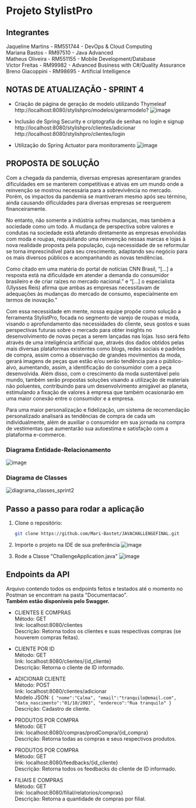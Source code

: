 # Projeto StylistPro

## Integrantes
Jaqueline Martins - RM551744 - DevOps & Cloud Computing <br>
Mariana Bastos    - RM97510  - Java Advanced <br>
Matheus Oliveira  - RM551155 - Mobile Development/Database <br>
Victor Freitas    - RM99982  - Advanced Business with C#/Quality Assurance<br>
Breno Giacoppini  - RM98695  - Artificial Intelligence <br>

## NOTAS DE ATUALIZAÇÃO - SPRINT 4
- Criação de página de geração de modelo utilizando Thymeleaf
   http://localhost:8080/stylishpro/modelos/gerarmodelo?
![image](https://github.com/user-attachments/assets/d18353b0-1a0e-486a-98db-52872f377538)

- Inclusão de Spring Security e criptografia de senhas no login e signup
   http://localhost:8080/stylishpro/clientes/adicionar
   http://localhost:8080/stylishpro/clientes/login
  
- Utilização do Spring Actuator para monitoramento
![image](https://github.com/user-attachments/assets/761b8838-4e50-4661-89d9-adbda5383872)

  



## PROPOSTA DE SOLUÇÃO
Com a chegada da pandemia, diversas empresas apresentaram grandes
dificuldades em se manterem competitivas e ativas em um mundo onde a
reinvenção se mostrou necessária para a sobrevivência no mercado. Porém, os
impactos da pandemia se mantiveram mesmo após seu término, ainda
causando dificuldades para diversas empresas se reerguerem financeiramente.<br>

No entanto, não somente a indústria sofreu mudanças, mas também a
sociedade como um todo. A mudança de perspectiva sobre valores e condutas
na sociedade está afetando diretamente as empresas envolvidas com moda e
roupas, requisitando uma reinvenção nessas marcas e lojas à nova realidade
proposta pela população, cuja necessidade de se reformular se torna
imprescindível para seu crescimento, adaptando seu negócio para os mais
diversos públicos e acompanhando as novas tendências.<br>

Como citado em uma matéria do portal de notícias CNN Brasil, “[...] a resposta
está na dificuldade em atender a demanda do consumidor brasileiro e de criar
raízes no mercado nacional.” e “[...] o especialista (Ulysses Reis) afirma que
ambas as empresas necessitavam de adequações às mudanças do mercado de
consumo, especialmente em termos de inovação.”<br>

Com essa necessidade em mente, nossa equipe propõe como solução a
ferramenta StylistPro, focada no segmento de varejo de roupas e moda,
visando o aprofundamento das necessidades do cliente, seus gostos e suas
perspectivas futuras sobre o mercado para obter insights no desenvolvimento
de novas peças a serem lançadas nas lojas. Isso será feito através de uma
inteligência artificial que, através dos dados obtidos pelas mais diversas
plataformas existentes como blogs, redes sociais e padrões de compra, assim
como a observação de grandes movimentos da moda, gerará imagens de peças
que estão e/ou serão tendência para o público-alvo, aumentando, assim, a
identificação do consumidor com a peça desenvolvida. Além disso, com o
crescimento da moda sustentável pelo mundo, também serão propostas
soluções visando a utilização de materiais não poluentes, contribuindo para um
desenvolvimento amigável ao planeta, estimulando a fixação de valores à
empresa que também ocasionarão em uma maior conexão entre o consumidor
e a empresa.<br>

Para uma maior personalização e fidelização, um sistema de recomendação
personalizado analisará as tendências de compra de cada um individualmente,
além de auxiliar o consumidor em sua jornada na compra de vestimentas que
aumentarão sua autoestima e satisfação com a plataforma e-commerce.

### Diagrama Entidade-Relacionamento
![image](https://github.com/Mari-Bastet/JAVACHALLENGEFINAL/assets/82931897/3653c2ba-79b6-44c4-9f67-2372bd34cdec)


### Diagrama de Classes
![diagrama_classes_sprint2](https://github.com/Mari-Bastet/JAVACHALLENGEFINAL/assets/82931897/00b00f4d-54c0-41e7-afde-15003e6921aa)

## Passo a passo para rodar a aplicação

1. Clone o repositório:

    ```bash
    git clone https://github.com/Mari-Bastet/JAVACHALLENGEFINAL.git
    ```

2. Importe o projeto na IDE de sua preferência
   ![image](https://github.com/Mari-Bastet/JAVACHALLENGEFINAL/assets/82931897/fbc29d9e-e3c6-462e-ac69-9dfbbf20821c)

3. Rode a Classe "ChallengeApplication.java"
![image](https://github.com/Mari-Bastet/JAVACHALLENGEFINAL/assets/82931897/2908161a-c66a-4491-9dae-ed100b67961e)

## Endpoints da API
Arquivo contendo todos os endpoints feitos e testados até o momento no Postman se encontram na pasta "Documentacao".<br>
__Também estão disponíveis pelo Swagger.__



- CLIENTES E COMPRAS <br>
 Método: GET <br>
 link: localhost:8080/clientes <br>
 Descrição: Retorna todos os clientes e suas respectivas compras (se houverem compras feitas). <br>

 - CLIENTE POR ID <br>
 Método: GET <br>
 link: localhost:8080/clientes/{id_cliente} <br>
 Descrição: Retorna o cliente de ID informado. <br>

- ADICIONAR CLIENTE <br>
 Método: POST <br>
 link: localhost:8080/clientes/adicionar <br>
 Modelo JSON: ``` {
    "nome":"Calma",
    "email":"tranquilo@email.com",
    "data_nascimento":"01/10/2003",
    "endereco":"Rua tranquilo"
} ``` <br>
 Descrição: Cadastro de cliente. <br>

- PRODUTOS POR COMPRA <br>
 Método: GET <br>
 link: localhost:8080/compras/prodCompra/{id_compra} <br>
 Descrição: Retorna todas as compras e seus respectivos produtos. <br>

 - PRODUTOS POR COMPRA <br>
 Método: GET <br>
 link: localhost:8080/feedbacks/{id_cliente} <br>
 Descrição: Retorna todos os feedbacks do cliente de ID informado. <br>

 - FILIAIS E COMPRAS <br>
 Método: GET <br>
 link: localhost:8080/filial/relatorios/compras} <br>
 Descrição: Retorna a quantidade de compras por filial. <br>
 
 
  
